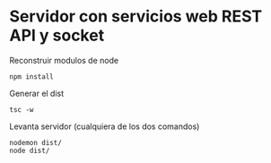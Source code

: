 # Servidor con servicios web REST API y socket

Reconstruir modulos de node
```
npm install
```
Generar el dist
```
tsc -w
```

Levanta servidor (cualquiera de los dos comandos)
```
nodemon dist/
node dist/
```
